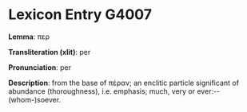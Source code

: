 # Lexicon Entry G4007

**Lemma**: περ

**Transliteration (xlit)**: per

**Pronunciation**: per

**Description**:
from the base of πέραν; an enclitic particle significant of abundance (thoroughness), i.e. emphasis; much, very or ever:--(whom-)soever.
